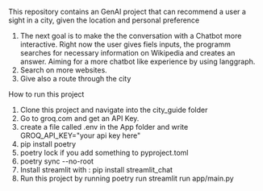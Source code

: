 This repository contains an GenAI project that can recommend a user a sight in a city, given the location and personal preference

1) The next goal is to make the the conversation with a Chatbot more interactive. Right now the user gives fiels inputs, the programm searches for necessary information on Wikipedia and creates an answer. Aiming for a more chatbot like experience by using langgraph.
2) Search on more websites.
3) Give also a route through the city



How to run this project

1) Clone this project and navigate into the city_guide folder
2) Go to groq.com and get an API Key. 
3) create a file called .env in the App folder and write GROQ_API_KEY="your api key here"
4) pip install poetry
5) poetry lock if you add something to pyproject.toml
5) poetry sync --no-root
6) Install streamlit with : pip install streamlit_chat 
7) Run this project by running poetry run streamlit run app/main.py
